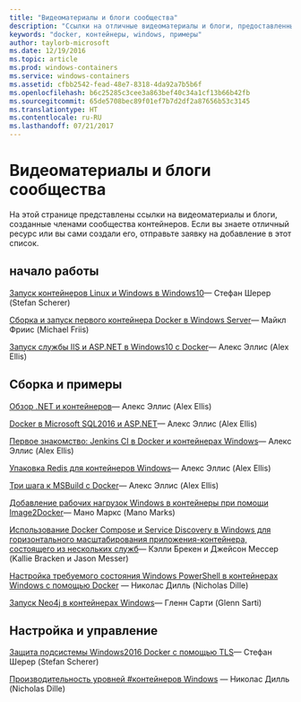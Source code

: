 ```yaml
---
title: "Видеоматериалы и блоги сообщества"
description: "Ссылки на отличные видеоматериалы и блоги, предоставленные членами сообщества, посвященного контейнерам Windows"
keywords: "docker, контейнеры, windows, примеры"
author: taylorb-microsoft
ms.date: 12/19/2016
ms.topic: article
ms.prod: windows-containers
ms.service: windows-containers
ms.assetid: cfbb2542-fead-48e7-8318-4da92a7b5b6f
ms.openlocfilehash: b6c25285c3cee3a863bef40c34a1cf13b66b42fb
ms.sourcegitcommit: 65de5708bec89f01ef7b7d2df2a87656b53c3145
ms.translationtype: HT
ms.contentlocale: ru-RU
ms.lasthandoff: 07/21/2017
---
```

# Видеоматериалы и блоги сообщества
На этой странице представлены ссылки на видеоматериалы и блоги, созданные членами сообщества контейнеров.  Если вы знаете отличный ресурс или вы сами создали его, отправьте заявку на добавление в этот список.

## начало работы
[Запуск контейнеров Linux и Windows в Windows10](https://stefanscherer.github.io/run-linux-and-windows-containers-on-windows-10/)— Стефан Шерер (Stefan Scherer)

[Сборка и запуск первого контейнера Docker в Windows Server](https://blog.docker.com/2016/09/build-your-first-docker-windows-server-container/)— Майкл Фриис (Michael Friis)

[Запуск службы IIS и ASP.NET в Windows10 с Docker](http://blog.alexellis.io/run-iis-asp-net-on-windows-10-with-docker/)— Алекс Эллис (Alex Ellis)


## Сборка и примеры
[Обзор .NET и контейнеров](http://blog.alexellis.io/docker-dotnet-containers/)— Алекс Эллис (Alex Ellis)

[Docker в Microsoft SQL2016 и ASP.NET](http://blog.alexellis.io/docker-does-sql2016-aspnet/)— Алекс Эллис (Alex Ellis)

[Первое знакомство: Jenkins CI в Docker и контейнерах Windows](http://blog.alexellis.io/continuous-integration-docker-windows-containers/)— Алекс Эллис (Alex Ellis)

[Упаковка Redis для контейнеров Windows](http://blog.alexellis.io/packaging-windows-containers/)— Алекс Эллис (Alex Ellis)

[Три шага к MSBuild с Docker](http://blog.alexellis.io/3-steps-to-msbuild-with-docker/)— Алекс Эллис (Alex Ellis)

[Добавление рабочих нагрузок Windows в контейнеры при помощи Image2Docker](https://blog.docker.com/2016/10/containerize-windows-workloads-image2docker/)— Мано Маркс (Mano Marks)

[Использование Docker Compose и Service Discovery в Windows для горизонтального масштабирования приложения-контейнера, состоящего из нескольких служб](https://blogs.technet.microsoft.com/virtualization/2016/10/18/use-docker-compose-and-service-discovery-on-windows-to-scale-out-your-multi-service-container-application/)— Кэлли Брекен и Джейсон Мессер (Kallie Bracken и Jason Messer)

[Настройка требуемого состояния Windows PowerShell в контейнерах Windows с помощью Docker](http://dille.name/blog/2016/06/17/powershell-desired-state-configuration-psdsc-in-windows-containers-using-docker/) — Николас Дилль (Nicholas Dille)

[Запуск Neo4j в контейнерах Windows](http://glennsarti.github.io/blog/neo4j-nano-containers)— Гленн Сарти (Glenn Sarti)

## Настройка и управление
[Защита подсистемы Windows2016 Docker с помощью TLS](https://stefanscherer.github.io/protecting-a-windows-2016-docker-engine-with-tls/)— Стефан Шерер (Stefan Scherer)

[Производительность уровней #контейнеров Windows](http://dille.name/blog/2017/01/13/windows-container-performance-of-layers/) — Николас Дилль (Nicholas Dille)
